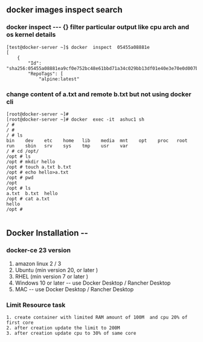 ## docker images inspect search 

### docker inspect ---  {} filter particular output like cpu arch and os kernel details 

```
[test@docker-server ~]$ docker  inspect  05455a08881e
[
    {
        "Id": "sha256:05455a08881ea9cf0e752bc48e61bbd71a34c029bb13df01e40e3e70e0d007bd",
        "RepoTags": [
            "alpine:latest"

```

###  change content of a.txt and remote b.txt but not using docker cli 

```
[root@docker-server ~]# 
[root@docker-server ~]# docker  exec -it  ashuc1 sh 
/ # 
/ # 
/ # ls
bin    dev    etc    home   lib    media  mnt    opt    proc   root   run    sbin   srv    sys    tmp    usr    var
/ # cd /opt/
/opt # ls
/opt # mkdir hello 
/opt # touch a.txt b.txt
/opt # echo hello>a.txt 
/opt # pwd
/opt
/opt # ls
a.txt  b.txt  hello
/opt # cat a.txt 
hello
/opt # 


```


## Docker Installation -- 

###  docker-ce 23 version 

<ol> 
     <li> amazon linux 2 / 3 </li>
    <li> Ubuntu (min version 20, or later )</li>
    <li> RHEL (min version 7 or later ) </li>
     <li> Windows 10 or later -- use Docker Desktop / Rancher Desktop  </li>
      <li> MAC -- use Docker Desktop / Rancher Desktop </li>

</ol>

### Limit Resource task 

```
1. create container with limited RAM amount of 100M  and cpu 20% of first core 
2. after creation update the limit to 200M
3. after creation update cpu to 30% of same core 
```

